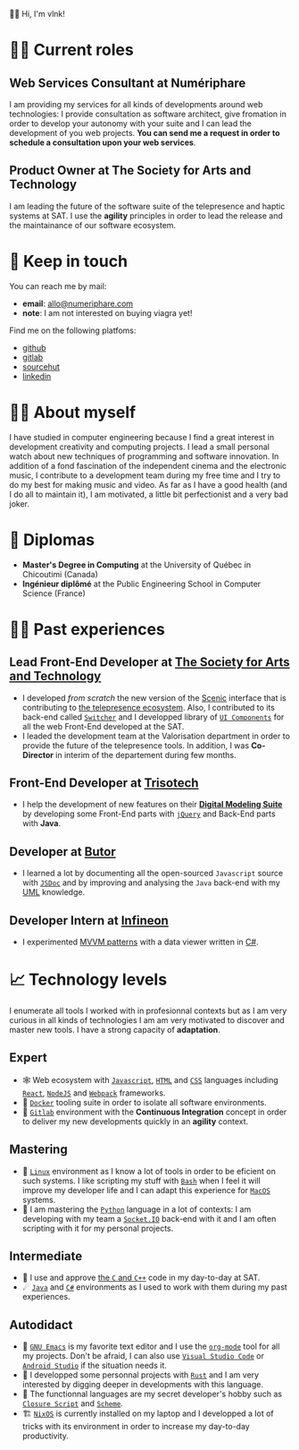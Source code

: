 👋🏼 Hi, I'm vlnk!


# 🧑‍💼 Current roles


## **Web Services Consultant** at Numériphare

I am providing my services for all kinds of developments around web technologies: I provide consultation as software architect, give fromation in order to develop your autonomy with your suite and I can lead the development of you web projects. **You can send me a request in order to schedule a consultation upon your web services**.


## **Product Owner** at The Society for Arts and Technology

I am leading the future of the software suite of the telepresence and haptic systems at SAT. I use the **agility** principles in order to lead the release and the maintainance of our software ecosystem.


# 📇 Keep in touch

You can reach me by mail:

-   **email**: allo@numeriphare.com
-   **note**: I am not interested on buying viagra yet!

Find me on the following platfoms:

-   [github](https://github.com/vlnk)
-   [gitlab](https://gitlab.com/vlnk)
-   [sourcehut](https://sr.ht/~vlnk/)
-   [linkedin](https://www.linkedin.com/in/valrnt/)


# 🤙🏻 About myself

I have studied in computer engineering because I find a great interest in development creativity and computing projects. I lead a small personal watch about new techniques of programming and software innovation. In addition of a fond fascination of the independent cinema and the electronic music, I contribute to a development team during my free time and I try to do my best for making music and video. As far as I have a good health (and I do all to maintain it), I am motivated, a little bit perfectionist and a very bad joker.


# 🏫 Diplomas

-   **Master's Degree in Computing** at the University of Québec in Chicoutimi (Canada)
-   **Ingénieur diplômé** at the Public Engineering School in Computer Science (France)


# 👨‍💻 Past experiences


## **Lead Front-End Developer** at [The Society for Arts and Technology](https://sat.qc.ca/)

-   I developed *from scratch* the new version of the [Scenic](https://gitlab.com/sat-mtl/tools/scenic/scenic) interface that is contributing to [the telepresence ecosystem](https://telepresence-scenic.ca/). Also, I contributed to its back-end called [`Switcher`](https://gitlab.com/sat-mtl/tools/switcher) and I developped library of [`UI Components`](https://gitlab.com/sat-mtl/tools/ui-components) for all the web Front-End developed at the SAT.
-   I leaded the development team at the Valorisation department in order to provide the future of the telepresence tools. In addition, I was **Co-Director** in interim of the departement during few months.


## **Front-End Developer** at [Trisotech](https://www.trisotech.com/)

-   I help the development of new features on their [**Digital Modeling Suite**](https://www.trisotech.com/digital-modeling-suite/) by developing some Front-End parts with [`jQuery`](https://jquery.com/) and Back-End parts with **Java**.


## **Developer** at [Butor](http://www.butor.com)

-   I learned a lot by documenting all the open-sourced `Javascript` source with [`JSDoc`](https://jsdoc.app/) and by improving and analysing the `Java` back-end with my [UML](https://www.uml-diagrams.org/) knowledge.


## **Developer Intern** at [Infineon](https://www.infineon.com/)

-   I experimented [MVVM patterns](https://learn.microsoft.com/en-us/xamarin/xamarin-forms/enterprise-application-patterns/mvvm) with a data viewer written in [C#](https://dotnet.microsoft.com/en-us/languages/csharp).


# 📈 Technology levels

I enumerate all tools I worked with in profesionnal contexts but as I am very curious in all kinds of technologies I am am very motivated to discover and master new tools. I have a strong capacity of **adaptation**.


## Expert

-   🕸 Web ecosystem with [`Javascript`](https://www.javascript.com/), [`HTML`](https://html.spec.whatwg.org/multipage/) and [`CSS`](https://www.w3.org/Style/CSS/) languages including [`React`](https://reactjs.org/), [`NodeJS`](https://nodejs.org) and [`Webpack`](https://webpack.js.org/) frameworks.
-   🐋 [`Docker`](https://www.docker.com/) tooling suite in order to isolate all software environments.
-   🚀 [`Gitlab`](https://about.gitlab.com/) environment with the **Continuous Integration** concept in order to deliver my new developments quickly in an **agility** context.


## Mastering

-   🐧 [`Linux`](https://kernel.org/) environment as I know a lot of tools in order to be eficient on such systems. I like scripting my stuff with [`Bash`](https://www.gnu.org/software/bash/) when I feel it will improve my developer life and I can adapt this experience for [`MacOS`](https://www.apple.com/ca/macos) systems.
-   🐍 I am mastering the [`Python`](https://www.python.org/) language in a lot of contexts: I am developing with my team a [`Socket.IO`](https://socket.io/) back-end with it and I am often scripting with it for my personal projects.


## Intermediate

-   🤖 I use and approve [the `C` and `C++`](https://en.cppreference.com/w/) code in my day-to-day at SAT.
-   ☄ [`Java`](https://www.java.com/en/) and [`C#`](https://dotnet.microsoft.com/en-us/) environments as I used to work with them during my past experiences.


## Autodidact

-   🐄 [`GNU Emacs`](https://www.gnu.org/software/emacs/) is my favorite text editor and I use the [`org-mode`](https://orgmode.org/) tool for all my projects. <span class="underline">Don't be afraid</span>, I can also use [`Visual Studio Code`](https://code.visualstudio.com/) or [`Android Studio`](https://developer.android.com/studio/) if the situation needs it.
-   🦀 I developped some personnal projects with [`Rust`](https://www.rust-lang.org/) and I am very interested by digging deeper in developments with this language.
-   🌺 The functionnal languages are my secret developer's hobby such as [`Closure Script`](https://clojurescript.org/) and [`Scheme`](http://www.call-cc.org/).
-   🏗 [`NixOS`](https://nixos.org/) is currently installed on my laptop and I developped a lot of tricks with its environment in order to increase my day-to-day productivity.

